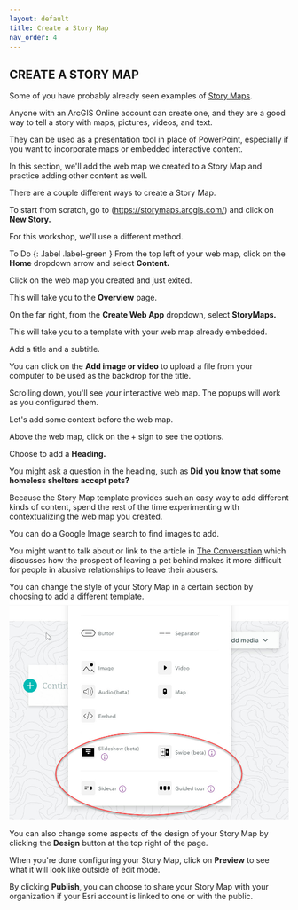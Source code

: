 ```yaml
---
layout: default
title: Create a Story Map
nav_order: 4
---
```


## CREATE A STORY MAP

Some of you have probably already seen examples of [Story Maps](https://www.esri.com/en-us/arcgis/products/arcgis-storymaps/stories).

Anyone with an ArcGIS Online account can create one, and they are a good way to tell a story with maps, pictures, videos, and text.

They can be used as a presentation tool in place of PowerPoint, especially if you want to incorporate maps or embedded interactive content.

In this section, we'll add the web map we created to a Story Map and practice adding other content as well.

There are a couple different ways to create a Story Map.

To start from scratch, go to (https://storymaps.arcgis.com/) and click on **New Story.**

For this workshop, we'll use a different method.

To Do 
{: .label .label-green }
From the top left of your web map, click on the **Home** dropdown arrow and select **Content.**

Click on the web map you created and just exited.

This will take you to the **Overview** page.

On the far right, from the **Create Web App** dropdown, select **StoryMaps.**

This will take you to a template with your web map already embedded.

Add a title and a subtitle.

You can click on the **Add image or video** to upload a file from your computer to be used as the backdrop for the title.

Scrolling down, you'll see your interactive web map. The popups will work as you configured them.

Let's add some context before the web map.

Above the web map, click on the + sign to see the options.

Choose to add a **Heading.**

You might ask a question in the heading, such as **Did you know that some homeless shelters accept pets?**

Because the Story Map template provides such an easy way to add different kinds of content, spend the rest of the time experimenting with contextualizing the web map you created. 

You can do a Google Image search to find images to add.

You might want to talk about or link to the article in [The Conversation](https://theconversation.com/people-in-abusive-relationships-face-many-barriers-to-leaving-pets-should-not-be-one-139540?utm_medium=email&utm_campaign=Latest%20from%20The%20Conversation%20for%20June%2017%202020&utm_content=Latest%20from%20The%20Conversation%20for%20June%2017%202020+CID_e7708191b09d4919198c361914f475ff&utm_source=campaign_monitor_ca&utm_term=pets%20should%20not%20be%20one) which discusses how the prospect of leaving a pet behind makes it more difficult for people in abusive relationships to leave their abusers. 

You can change the style of your Story Map in a certain section by choosing to add a different template.
![storymap.jpg](https://raw.githubusercontent.com/fiddleHeads/intro-AGOL/master/content/images/storymap.jpg)

You can also change some aspects of the design of your Story Map by clicking the **Design** button at the top right of the page.

When you're done configuring your Story Map, click on **Preview** to see what it will look like outside of edit mode.

By clicking **Publish**, you can choose to share your Story Map with your organization if your Esri account is linked to one or with the public.




